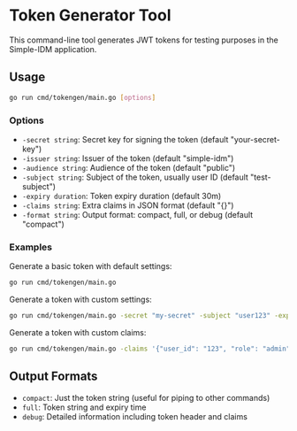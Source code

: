 # Token Generator Tool

This command-line tool generates JWT tokens for testing purposes in the Simple-IDM application.

## Usage

```bash
go run cmd/tokengen/main.go [options]
```

### Options

- `-secret string`: Secret key for signing the token (default "your-secret-key")
- `-issuer string`: Issuer of the token (default "simple-idm")
- `-audience string`: Audience of the token (default "public")
- `-subject string`: Subject of the token, usually user ID (default "test-subject")
- `-expiry duration`: Token expiry duration (default 30m)
- `-claims string`: Extra claims in JSON format (default "{}")
- `-format string`: Output format: compact, full, or debug (default "compact")

### Examples

Generate a basic token with default settings:
```bash
go run cmd/tokengen/main.go
```

Generate a token with custom settings:
```bash
go run cmd/tokengen/main.go -secret "my-secret" -subject "user123" -expiry 1h -format debug
```

Generate a token with custom claims:
```bash
go run cmd/tokengen/main.go -claims '{"user_id": "123", "role": "admin", "permissions": ["read", "write"]}'
```

## Output Formats

- `compact`: Just the token string (useful for piping to other commands)
- `full`: Token string and expiry time
- `debug`: Detailed information including token header and claims
